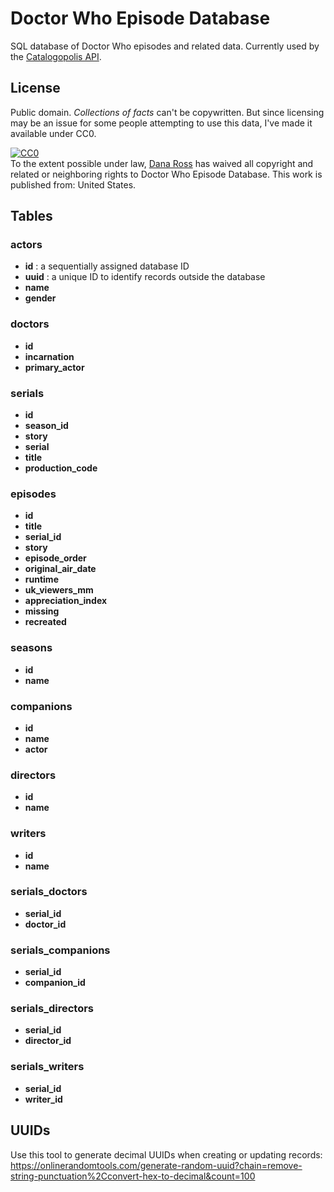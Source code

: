 # Doctor Who Episode Database
SQL database of Doctor Who episodes and related data. Currently used by the [Catalogopolis API](https://github.com/daveross/catalogopolis-api).

## License
Public domain. *Collections of facts* can't be copywritten. But since licensing may be an issue for some people attempting to use this data, I've made it available under CC0.

<p xmlns:dct="http://purl.org/dc/terms/" xmlns:vcard="http://www.w3.org/2001/vcard-rdf/3.0#">
  <a rel="license"
     href="http://creativecommons.org/publicdomain/zero/1.0/">
    <img src="http://i.creativecommons.org/p/zero/1.0/88x31.png" style="border-style: none;" alt="CC0" />
  </a>
  <br />
  To the extent possible under law,
  <a rel="dct:publisher"
     href="https://github.com/daveross/doctor-who-episodes">
    <span property="dct:title">Dana Ross</span></a>
  has waived all copyright and related or neighboring rights to
  <span property="dct:title">Doctor Who Episode Database</span>.
This work is published from:
<span property="vcard:Country" datatype="dct:ISO3166"
      content="US" about="https://github.com/daveross/doctor-who-episodes">
  United States</span>.
</p>

## Tables

### actors
* **id** : a sequentially assigned database ID
* **uuid** : a unique ID to identify records outside the database
* **name**
* **gender**

### doctors
* **id**
* **incarnation**
* **primary_actor**

### serials
* **id**
* **season_id**
* **story**
* **serial**
* **title**
* **production_code**

### episodes
* **id**
* **title**
* **serial_id**
* **story**
* **episode_order**
* **original_air_date**
* **runtime**
* **uk_viewers_mm**
* **appreciation_index**
* **missing**
* **recreated**

### seasons
* **id**
* **name**

### companions
* **id**
* **name**
* **actor**

### directors
* **id**
* **name**

### writers
* **id**
* **name**

### serials_doctors
* **serial_id**
* **doctor_id**

### serials_companions
* **serial_id**
* **companion_id**

### serials_directors
* **serial_id**
* **director_id**

### serials_writers
* **serial_id**
* **writer_id**

## UUIDs
Use this tool to generate decimal UUIDs when creating or updating records: https://onlinerandomtools.com/generate-random-uuid?chain=remove-string-punctuation%2Cconvert-hex-to-decimal&count=100
